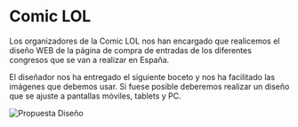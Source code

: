 # Comic LOL

Los organizadores de la Comic LOL nos han encargado que realicemos el diseño WEB de la página de compra de entradas de los diferentes congresos que se van a realizar en España.

El diseñador nos ha entregado el siguiente boceto y nos ha facilitado las imágenes que debemos usar. Si fuese posible deberemos realizar un diseño que se ajuste a pantallas móviles, tablets y PC.

![Propuesta Diseño](./Imagenes/PropuestaDiseño.png)



